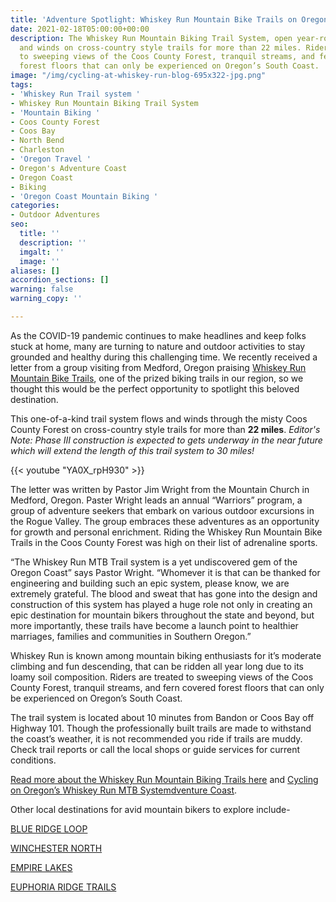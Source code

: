 ```yaml
---
title: 'Adventure Spotlight: Whiskey Run Mountain Bike Trails on Oregon’s South Coast'
date: 2021-02-18T05:00:00+00:00
description: The Whiskey Run Mountain Biking Trail System, open year-round, flows
  and winds on cross-country style trails for more than 22 miles. Riders are treated
  to sweeping views of the Coos County Forest, tranquil streams, and fern covered
  forest floors that can only be experienced on Oregon’s South Coast.
image: "/img/cycling-at-whiskey-run-blog-695x322-jpg.png"
tags:
- 'Whiskey Run Trail system '
- Whiskey Run Mountain Biking Trail System
- 'Mountain Biking '
- Coos County Forest
- Coos Bay
- North Bend
- Charleston
- 'Oregon Travel '
- Oregon's Adventure Coast
- Oregon Coast
- Biking
- 'Oregon Coast Mountain Biking '
categories:
- Outdoor Adventures
seo:
  title: ''
  description: ''
  imgalt: ''
  image: ''
aliases: []
accordion_sections: []
warning: false
warning_copy: ''

---
```

As the COVID-19 pandemic continues to make headlines and keep folks stuck at home, many are turning to nature and outdoor activities to stay grounded and healthy during this challenging time. We recently received a letter from a group visiting from Medford, Oregon praising [Whiskey Run Mountain Bike Trails](https://www.trailforks.com/region/whiskey-run-trails-21273/?activitytype=1&z=12.4&lat=43.21305&lon=-124.36649), one of the prized biking trails in our region, so we thought this would be the perfect opportunity to spotlight this beloved destination.

This one-of-a-kind trail system flows and winds through the misty Coos County Forest on cross-country style trails for more than **22 miles**. _Editor's Note: Phase III construction is expected to gets underway in the near future which will extend the length of this trail system to 30 miles!_

{{< youtube "YA0X_rpH930" >}}

The letter was written by Pastor Jim Wright from the Mountain Church in Medford, Oregon. Paster Wright leads an annual “Warriors” program, a group of adventure seekers that embark on various outdoor excursions in the Rogue Valley. The group embraces these adventures as an opportunity for growth and personal enrichment. Riding the Whiskey Run Mountain Bike Trails in the Coos County Forest was high on their list of adrenaline sports.

“The Whiskey Run MTB Trail system is a yet undiscovered gem of the Oregon Coast” says Pastor Wright. “Whomever it is that can be thanked for engineering and building such an epic system, please know, we are extremely grateful. The blood and sweat that has gone into the design and construction of this system has played a huge role not only in creating an epic destination for mountain bikers throughout the state and beyond, but more importantly, these trails have become a launch point to healthier marriages, families and communities in Southern Oregon.”

Whiskey Run is known among mountain biking enthusiasts for it’s moderate climbing and fun descending, that can be ridden all year long due to its loamy soil composition. Riders are treated to sweeping views of the Coos County Forest, tranquil streams, and fern covered forest floors that can only be experienced on Oregon’s South Coast.

The trail system is located about 10 minutes from Bandon or Coos Bay off Highway 101. Though the professionally built trails are made to withstand the coast’s weather, it is not recommended you ride if trails are muddy. Check trail reports or call the local shops or guide services for current conditions.

[Read more about the Whiskey Run Mountain Biking Trails here](https://www.mtbproject.com/directory/8019222/whiskey-run-trails) and [Cycling on Oregon’s ](https://www.oregonsadventurecoast.com/cycling/)[Whiskey Run MTB System](https://traveloregon.com/things-to-do/outdoor-recreation/bicycling/whiskey-run-mtb-system/)[dventure Coast](https://www.oregonsadventurecoast.com/cycling/).

Other local destinations for avid mountain bikers to explore include-

[BLUE RIDGE LOOP](https://www.mtbproject.com/trail/7028954/blue-ridge-loop)

[WINCHESTER NORTH](https://www.mtbproject.com/trail/7032115/winchester-north)

[EMPIRE LAKES](http://coosbay.org/uploads/PDF/Operations/Parks/John_Topits_Park/JOHN_TOPITS_PARK_TRAIL_MAP.pdf)

[EUPHORIA RIDGE TRAILS](https://www.trailforks.com/trails/euphoria-ridge-middle/)